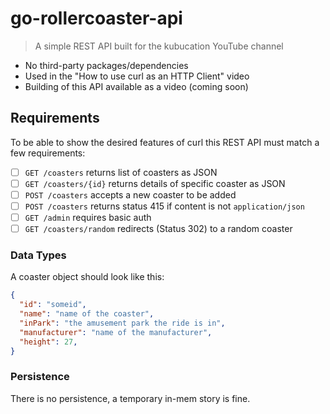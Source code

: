 # go-rollercoaster-api

> A simple REST API built for the kubucation YouTube channel

* No third-party packages/dependencies
* Used in the "How to use curl as an HTTP Client" video
* Building of this API available as a video (coming soon)

## Requirements

To be able to show the desired features of curl this REST API must match a few
requirements:

* [ ] `GET /coasters` returns list of coasters as JSON
* [ ] `GET /coasters/{id}` returns details of specific coaster as JSON
* [ ] `POST /coasters` accepts a new coaster to be added
* [ ] `POST /coasters` returns status 415 if content is not `application/json`
* [ ] `GET /admin` requires basic auth
* [ ] `GET /coasters/random` redirects (Status 302) to a random coaster

### Data Types

A coaster object should look like this:
```json
{
  "id": "someid",
  "name": "name of the coaster",
  "inPark": "the amusement park the ride is in",
  "manufacturer": "name of the manufacturer",
  "height": 27,
}
```

### Persistence

There is no persistence, a temporary in-mem story is fine.
